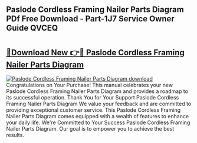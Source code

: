 ## Paslode Cordless Framing Nailer Parts Diagram PDf Free Download - Part-1J7 Service Owner Guide QVCEQ

# <h2><a href="http://dfkme2.blite.top/?on=Paslode+Cordless+Framing+Nailer+Parts+Diagram">🔗Download New 👉🔴 Paslode Cordless Framing Nailer Parts Diagram</a></h2>

[![Paslode Cordless Framing Nailer Parts Diagram download](https://i.imgur.com/lujVjoI.png)](http://dfkme2.blite.top/?on=Paslode+Cordless+Framing+Nailer+Parts+Diagram)
Congratulations on Your Purchase! This manual celebrates your new Paslode Cordless Framing Nailer Parts Diagram and provides a roadmap to its successful operation. Thank You for Your Support Paslode Cordless Framing Nailer Parts Diagram We value your feedback and are committed to providing exceptional customer service. This Paslode Cordless Framing Nailer Parts Diagram comes equipped with a wealth of features to enhance your daily life. We're Committed to Your Success Paslode Cordless Framing Nailer Parts Diagram. Our goal is to empower you to achieve the best results.

